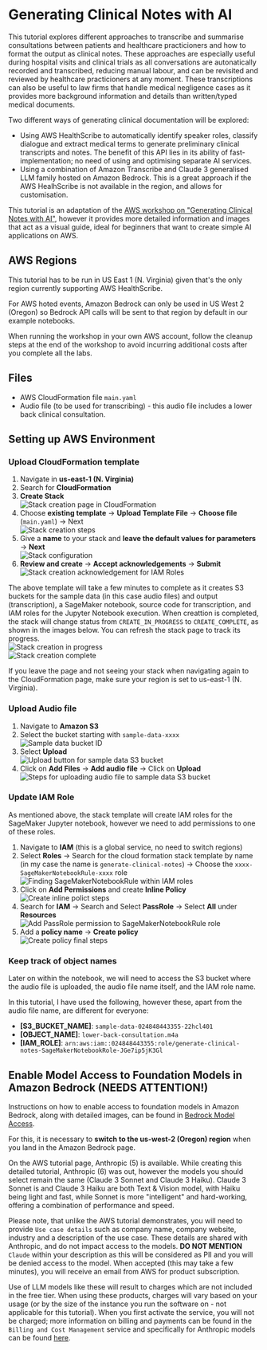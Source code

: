 # Generating Clinical Notes with AI

This tutorial explores different approaches to transcribe and summarise consultations between patients and healthcare practicioners and how to format the output as clinical notes. These approaches are especially useful during hospital visits and clinical trials as all conversations are autonatically recorded and transcribed, reducing manual labour, and can be revisited and reviewed by healthcare practicioners at any moment. These transcriptions can also be useful to law firms that handle medical negligence cases as it provides more background information and details than written/typed medical documents.

Two different ways of generating clinical documentation will be explored:
- Using AWS HealthScribe to automatically identify speaker roles, classify dialogue and extract medical terms to generate preliminary clinical transcripts and notes. The benefit of this API lies in its ability of fast-implementation; no need of using and optimising separate AI services.
- Using a combination of Amazon Transcribe and Claude 3 generalised LLM family hosted on Amazon Bedrock. This is a great approach if the AWS HealhScribe is not available in the region, and allows for customisation. 

This tutorial is an adaptation of the <a href="https://catalog.us-east-1.prod.workshops.aws/workshops/989c3aad-3f3e-405f-8519-13552cdd98eb/en-US">AWS workshop on "Generating Clinical Notes with AI"</a>, however it provides more detailed information and images that act as a visual guide, ideal for beginners that want to create simple AI applications on AWS.

## AWS Regions
This tutorial has to be run in US East 1 (N. Virginia) given that's the only region currently supporting AWS HealthScribe.

For AWS hoted events, Amazon Bedrock can only be used in US West 2 (Oregon) so Bedrock API calls will be sent to that region by default in our example notebooks.

When running the workshop in your own AWS account, follow the cleanup steps at the end of the workshop to avoid incurring additional costs after you complete all the labs.

## Files
- AWS CloudFormation file `main.yaml`
- Audio file (to be used for transcribing) - this audio file includes a lower back clinical consultation.

## Setting up AWS Environment
### Upload CloudFormation template
1. Navigate in **us-east-1 (N. Virginia)**
2. Search for **CloudFormation**
3. **Create Stack** <br> ![Stack creation page in CloudFormation](images/image.png)
4. Choose **existing template** &rarr; **Upload Template File** &rarr; **Choose file** (`main.yaml`) &rarr; Next<br>![Stack creation steps](images/image-1.png)
5. Give a **name** to your stack and **leave the default values for parameters** &rarr; **Next** <br> ![Stack configuration](images/image-2.png)
6. **Review and create** &rarr; **Accept acknowledgements** &rarr; **Submit** <br> ![Stack creation acknowledgement for IAM Roles](images/image-3.png)
   
The above template will take a few minutes to complete as it creates S3 buckets for the sample data (in this case audio files) and output (transcription), a SageMaker notebook, source code for transcription, and IAM roles for the Jupyter Notebook execution. When creattion is completed, the stack will change status from `CREATE_IN_PROGRESS` to `CREATE_COMPLETE`, as shown in the images below. You can refresh the stack page to track its progress. <br>
![Stack creation in progress](images/image-4.png)<br>
![Stack creation complete](images/image-6.png)

If you leave the page and not seeing your stack when navigating again to the CloudFormation page, make sure your region is set to us-east-1 (N. Virginia).

### Upload Audio file
1. Navigate to **Amazon S3**
2. Select the bucket starting with `sample-data-xxxx` <br> ![Sample data bucket ID](images/image-5.png)
3. Select **Upload** <br> ![Upload button for sample data S3 bucket](images/image-7.png)
4. Click on **Add Files** &rarr; **Add audio file** &rarr; Click on **Upload** <br> ![Steps for uploading audio file to sample data S3 bucket](images/image-8.png)

### Update IAM Role
As mentioned above, the stack template will create IAM roles for the SageMaker Jupyter notebook, however we need to add permissions to one of these roles.

1. Navigate to **IAM** (this is a global service, no need to switch regions)
2. Select **Roles** &rarr; Search for the cloud formation stack template by name (in my case the name is `generate-clinical-notes`) &rarr; Choose the `xxxx-SageMakerNotebookRule-xxxx` role <br> ![Finding SageMakerNotebookRule within IAM roles](images/image-9.png)
3. Click on **Add Permissions** and create **Inline Policy** <br>![Create inline polict steps](images/image-10.png)
4. Search for **IAM** &rarr; Search and Select **PassRole** &rarr; Select **All** under **Resources** <br> ![Add PassRole permission to SageMakerNotebookRule role](images/image-11.png)
5. Add a **policy name** &rarr; **Create policy** <br> ![Create policy final steps](images/image-12.png)

### Keep track of object names
Later on within the notebook, we will need to access the S3 bucket where the audio file is uploaded, the audio file name itself, and the IAM role name.

In this tutorial, I have used the following, however these, apart from the audio file name, are different for everyone:
- **\[S3_BUCKET_NAME\]**: `sample-data-024848443355-22hcl401`
- **\[OBJECT_NAME\]**: `lower-back-consultation.m4a`
- **\[IAM_ROLE\]**: `arn:aws:iam::024848443355:role/generate-clinical-notes-SageMakerNotebookRole-JGe7ip5jK3Gl`

## Enable Model Access to Foundation Models in Amazon Bedrock (NEEDS ATTENTION!)
Instructions on how to enable access to foundation models in Amazon Bedrock, along with detailed images, can be found in <a href="https://catalog.us-east-1.prod.workshops.aws/workshops/989c3aad-3f3e-405f-8519-13552cdd98eb/en-US/getting-started/bedrock-setup">Bedrock Model Access</a>.

For this, it is necessary to **switch to the us-west-2 (Oregon) region** when you land in the Amazon Bedrock page.

On the AWS tutorial page, Anthropic (5) is available. While creating this detailed tutorial, Anthropic (6) was out, however the models you should select remain the same (Claude 3 Sonnet and Claude 3 Haiku). Claude 3 Sonnet is and Claude 3 Haiku are both Text & Vision model, with Haiku being light and fast, while Sonnet is more "intelligent" and hard-working, offering a combination of performance and speed. 

Please note, that unlike the AWS tutorial demonstrates, you will need to provide `Use case details` such as company name, company website, industry and a description of the use case. These details are shared with Anthropic, and do not impact access to the models. **DO NOT MENTION** `Claude` within your description as this will be considered as PII and you will be denied access to the model. When accepted (this may take a few minutes), you will receive an email from AWS for product subscription.

Use of LLM models like these will result to charges which are not included in the free tier. When using these products, charges will vary based on your usage (or by the size of the instance you run the software on - not applicable for this tutorial). When you first activate the service, you will not be charged; more information on billing and payments can be found in the `Billing and Cost Management` service and specifically for Anthropic models can be found <a href="https://p6li1chk.r.us-east-1.awstrack.me/L0/https:%2F%2Faws.amazon.com%2Fmarketplace%2Fpp%2Fref=bill_eml_2%3Fsku=9gpietg9oyw4g370igogh95co/1/0100019139259f59-f2f62213-d36f-43a9-b523-e4b8e5f14bb1-000000/k0aY1OKY5x9vEuH0fZ4gw2hJK5o=386">here</a>. 


